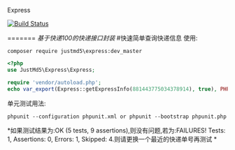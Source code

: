 Express

[![Build Status](https://travis-ci.org/justmd5/Express.svg?branch=master)](https://travis-ci.org/justmd5/Express)

=======
*基于快递100的快递接口封装*
#快速简单查询快递信息
使用:
```shell
composer require justmd5\express:dev_master
```
```php
<?php
use JustMd5\Express\Express;

require 'vendor/autoload.php';
echo var_export(Express::getExpressInfo(881443775034378914), true), PHP_EOL;

```
单元测试用法:
```shell
phpunit --configuration phpunit.xml or phpunit --bootstrap phpunit.php
```
*如果测试结果为:OK (5 tests, 9 assertions),则没有问题,若为:FAILURES! Tests: 1, Assertions: 0, Errors: 1, Skipped: 4.则请更换一个最近的快递单号再测试
*
